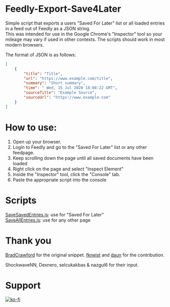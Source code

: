 # Feedly-Export-Save4Later

Simple script that exports a users "Saved For Later" list or all loaded entries in a feed out of Feedly as a JSON string.  
This was intended for use in the Google Chrome's "Inspector" tool so your mileage may vary if used in other contexts.
The scripts should work in most modern browsers.

The format of JSON is as follows:

```json
[
    {
        "title": "Title",
        "url": "https://www.example.com/title",
        "summary": "Short summary",
        "time": " Wed, 15 Jul 2020 18:08:22 GMT",
        "sourceTitle": "Example Source",
        "sourceUrl": "https://www.example.com"
    }
]
```

# How to use:

1. Open up your browser.
2. Login to Feedly and go to the "Saved For Later" list or any other feedpage.
3. Keep scrolling down the page until all saved documents have been loaded
4. Right click on the page and select "Inspect Element"
5. Inside the "Inspector" tool, click the "Console" tab.
6. Paste the appropriate script into the console

# Scripts

[SaveSavedEntries.js](SaveSavedEntries.js): use for "Saved For Later"  
[SaveAllEntries.js](SaveAllEntries.js): use for any other page

# Thank you

[BradCrawford](https://gist.github.com/bradcrawford/7288411) for the original snippet. [fkneist](https://github.com/fkneist) and [daun](https://github.com/daun) for the contribution.

ShockwaveNN, Dexnero, selcukakbas & nazgul6 for their input.

# Support

[![ko-fi](https://www.ko-fi.com/img/githubbutton_sm.svg)](https://ko-fi.com/T6T51XKUJ)
